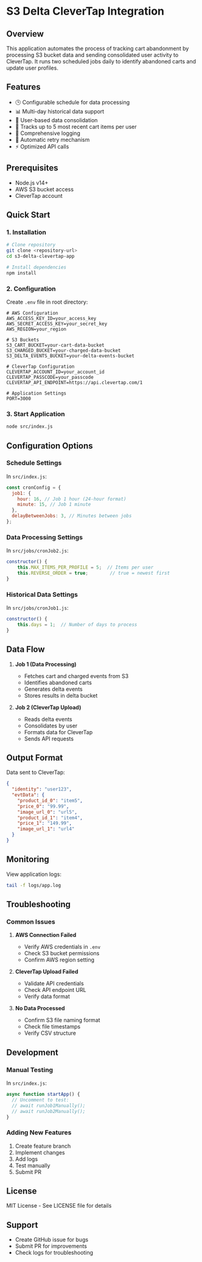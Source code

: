 # S3 Delta CleverTap Integration

## Overview

This application automates the process of tracking cart abandonment by processing S3 bucket data and sending consolidated user activity to CleverTap. It runs two scheduled jobs daily to identify abandoned carts and update user profiles.

## Features

- 🕒 Configurable schedule for data processing
- 📊 Multi-day historical data support
- 👤 User-based data consolidation
- 🛒 Tracks up to 5 most recent cart items per user
- 📝 Comprehensive logging
- 🔄 Automatic retry mechanism
- ⚡ Optimized API calls

## Prerequisites

- Node.js v14+
- AWS S3 bucket access
- CleverTap account

## Quick Start

### 1. Installation

```bash
# Clone repository
git clone <repository-url>
cd s3-delta-clevertap-app

# Install dependencies
npm install
```

### 2. Configuration

Create `.env` file in root directory:

```plaintext
# AWS Configuration
AWS_ACCESS_KEY_ID=your_access_key
AWS_SECRET_ACCESS_KEY=your_secret_key
AWS_REGION=your_region

# S3 Buckets
S3_CART_BUCKET=your-cart-data-bucket
S3_CHARGED_BUCKET=your-charged-data-bucket
S3_DELTA_EVENTS_BUCKET=your-delta-events-bucket

# CleverTap Configuration
CLEVERTAP_ACCOUNT_ID=your_account_id
CLEVERTAP_PASSCODE=your_passcode
CLEVERTAP_API_ENDPOINT=https://api.clevertap.com/1

# Application Settings
PORT=3000
```

### 3. Start Application

```bash
node src/index.js
```

## Configuration Options

### Schedule Settings

In `src/index.js`:

```javascript
const cronConfig = {
  job1: {
    hour: 16, // Job 1 hour (24-hour format)
    minute: 15, // Job 1 minute
  },
  delayBetweenJobs: 3, // Minutes between jobs
};
```

### Data Processing Settings

In `src/jobs/cronJob2.js`:

```javascript
constructor() {
    this.MAX_ITEMS_PER_PROFILE = 5;  // Items per user
    this.REVERSE_ORDER = true;        // true = newest first
}
```

### Historical Data Settings

In `src/jobs/cronJob1.js`:

```javascript
constructor() {
    this.days = 1;  // Number of days to process
}
```

## Data Flow

1. **Job 1 (Data Processing)**

   - Fetches cart and charged events from S3
   - Identifies abandoned carts
   - Generates delta events
   - Stores results in delta bucket

2. **Job 2 (CleverTap Upload)**
   - Reads delta events
   - Consolidates by user
   - Formats data for CleverTap
   - Sends API requests

## Output Format

Data sent to CleverTap:

```json
{
  "identity": "user123",
  "evtData": {
    "product_id_0": "item5",
    "price_0": "99.99",
    "image_url_0": "url5",
    "product_id_1": "item4",
    "price_1": "149.99",
    "image_url_1": "url4"
  }
}
```

## Monitoring

View application logs:

```bash
tail -f logs/app.log
```

## Troubleshooting

### Common Issues

1. **AWS Connection Failed**

   - Verify AWS credentials in `.env`
   - Check S3 bucket permissions
   - Confirm AWS region setting

2. **CleverTap Upload Failed**

   - Validate API credentials
   - Check API endpoint URL
   - Verify data format

3. **No Data Processed**
   - Confirm S3 file naming format
   - Check file timestamps
   - Verify CSV structure

## Development

### Manual Testing

In `src/index.js`:

```javascript
async function startApp() {
  // Uncomment to test:
  // await runJob1Manually();
  // await runJob2Manually();
}
```

### Adding New Features

1. Create feature branch
2. Implement changes
3. Add logs
4. Test manually
5. Submit PR

## License

MIT License - See LICENSE file for details

## Support

- Create GitHub issue for bugs
- Submit PR for improvements
- Check logs for troubleshooting
